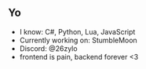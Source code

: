 ## Yo

- I know: C#, Python, Lua, JavaScript
- Currently working on: StumbleMoon
- Discord: @26zylo
- frontend is pain, backend forever <3
